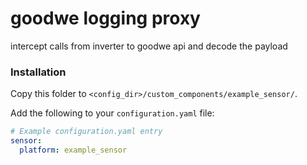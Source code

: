 # goodwe logging proxy
intercept calls from inverter to goodwe api and decode the payload

### Installation

Copy this folder to `<config_dir>/custom_components/example_sensor/`.

Add the following to your `configuration.yaml` file:

```yaml
# Example configuration.yaml entry
sensor:
  platform: example_sensor
```
